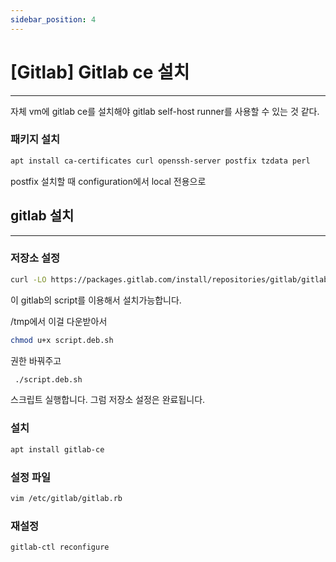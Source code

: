 ```yaml
---
sidebar_position: 4
---
```


# [Gitlab] Gitlab ce 설치
---

자체 vm에 gitlab ce를 설치해야 gitlab self-host runner를 사용할 수 있는 것 같다.

### 패키지 설치

```bash
apt install ca-certificates curl openssh-server postfix tzdata perl
```

postfix 설치할 때 configuration에서 local 전용으로

## gitlab 설치
---


### 저장소 설정

```bash
curl -LO https://packages.gitlab.com/install/repositories/gitlab/gitlab-ce/script.deb.sh
```

이 gitlab의 script를 이용해서 설치가능합니다.

/tmp에서 이걸 다운받아서

```bash
chmod u+x script.deb.sh
```

권한 바꿔주고

```bash
 ./script.deb.sh 
```

스크립트 실행합니다. 그럼 저장소 설정은 완료됩니다.

### 설치

```bash
apt install gitlab-ce
```

### 설정 파일

```bash
vim /etc/gitlab/gitlab.rb
```

### 재설정

```bash
gitlab-ctl reconfigure
```